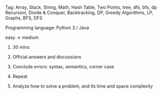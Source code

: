 Tag: Array, Stack, String, Math, Hash Table, Two Points, tree, dfs, bfs, dp
     Recursion, Divide & Conquer, Backtracking, DP, Greedy Algorithms, LP, Graphs, BFS, DFS 

Programming language: Python 3 / Java

easy -> medium

1. 30 mins

2. Official answers and discussions

3. Conclude errors: syntax, semantics, corner case

4. Repeat

5. Analyze how to solve a problem, and its time and space complexity
